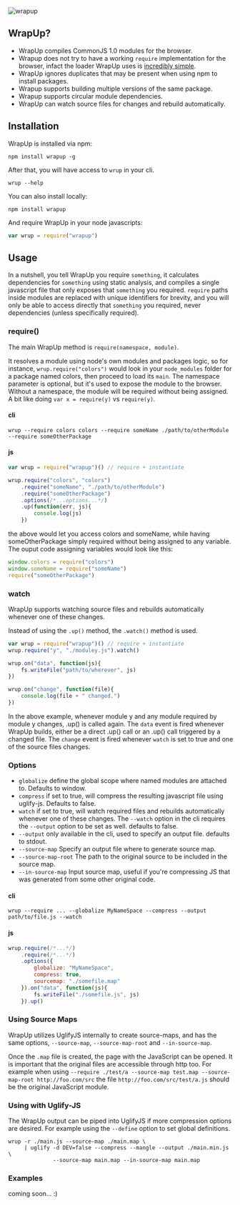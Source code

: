 ![wrapup](http://github.com/kamicane/wrapup/raw/master/assets/wrapup.png)

## WrapUp?

 * WrapUp compiles CommonJS 1.0 modules for the browser.
 * Wrapup does not try to have a working `require` implementation for the browser, infact the loader WrapUp uses is [incredibly simple](https://github.com/kamicane/wrapup/blob/master/includes/require.js).
 * WrapUp ignores duplicates that may be present when using npm to install packages.
 * Wrapup supports building multiple versions of the same package.
 * Wrapup supports circular module dependencies.
 * WrapUp can watch source files for changes and rebuild automatically.

## Installation

WrapUp is installed via npm:

```
npm install wrapup -g
```

After that, you will have access to `wrup` in your cli.

```
wrup --help
```

You can also install locally:

```
npm install wrapup
```

And require WrapUp in your node javascripts:

```javascript
var wrup = require("wrapup")
```

## Usage

In a nutshell, you tell WrapUp you require `something`, it calculates dependencies for `something` using static analysis, and compiles a single javascript file that only exposes that `something` you required. `require` paths inside modules are replaced with unique identifiers for brevity, and you will only be able to access directly that `something` you required, never dependencies (unless specifically required).

### require()

The main WrapUp method is `require(namespace, module)`.

It resolves a module using node's own modules and packages logic, so for instance, `wrup.require("colors")` would look in your `node_modules` folder for a package named colors, then proceed to load its `main`. The namespace parameter is optional, but it's used to expose the module to the browser. Without a namespace, the module will be required without being assigned. A bit like doing `var x = require(y)` vs `require(y)`.

#### cli

```
wrup --require colors colors --require someName ./path/to/otherModule --require someOtherPackage
```

#### js

```javascript
var wrup = require("wrapup")() // require + instantiate

wrup.require("colors", "colors")
    .require("someName", "./path/to/otherModule")
    .require("someOtherPackage")
    .options(/*...options...*/)
    .up(function(err, js){
        console.log(js)
    })
```

the above would let you access colors and someName, while having someOtherPackage simply required without being assigned to any variable. The ouput code assigning variables would look like this:

```javascript
window.colors = require("colors")
window.someName = require("someName")
require("someOtherPackage")
```

### watch

WrapUp supports watching source files and rebuilds automatically whenever one of these changes.

Instead of using the `.up()` method, the `.watch()` method is used.

```javascript
var wrup = require("wrapup")() // require + instantiate
wrup.require("y", "./moduley.js").watch()

wrup.on("data", function(js){
    fs.writeFile("path/to/wherever", js)
})

wrup.on("change", function(file){
    console.log(file + " changed.")
})
```

In the above example, whenever module y and any module required by module y changes, .up() is called again.
The `data` event is fired whenever WrapUp builds, either be a direct .up() call or an .up() call triggered by a changed file.
The `change` event is fired whenever `watch` is set to true and one of the source files changes.


### Options

 - `globalize` define the global scope where named modules are attached to. Defaults to window.
 - `compress` if set to true, will compress the resulting javascript file using uglify-js. Defaults to false.
 - `watch` if set to true, will watch required files and rebuilds automatically whenever one of these changes. The `--watch` option in the cli requires the `--output` option to be set as well. defaults to false.
 - `--output` only available in the cli, used to specify an output file. defaults to stdout.
 - `--source-map` Specify an output file where to generate source map.
 - `--source-map-root` The path to the original source to be included in the source map.
 - `--in-source-map` Input source map, useful if you're compressing JS that was generated from some other original code.

#### cli

```
wrup --require ... --globalize MyNameSpace --compress --output path/to/file.js --watch
```

#### js

```javascript
wrup.require(/*...*/)
    .require(/*...*/)
    .options({
        globalize: "MyNameSpace",
        compress: true,
        sourcemap: "./somefile.map"
    }).on("data", function(js){
        fs.writeFile("./somefile.js", js)
    }).up()
```

### Using Source Maps

WrapUp utilizes UglifyJS internally to create source-maps, and has the same
options, `--source-map`, `--source-map-root` and `--in-source-map`.

Once the `.map` file is created, the page with the JavaScript can be opened. It
is important that the original files are accessible through http too. For example
when using `--require ./test/a --source-map test.map --source-map-root
http://foo.com/src` the file `http://foo.com/src/test/a.js` should be the
original JavaScript module.

### Using with Uglify-JS

The WrapUp output can be piped into UglifyJS if more compression options are
desired. For example using the `--define` option to set global definitions.

```
wrup -r ./main.js --source-map ./main.map \
     | uglify -d DEV=false --compress --mangle --output ./main.min.js \
              --source-map main.map --in-source-map main.map
```

### Examples

coming soon... :)
